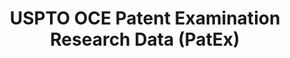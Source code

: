 ---
bigquery: https://console.cloud.google.com/bigquery?p=patents-public-data&d=uspto_oce_pair&page=dataset
citation: 'Graham, S. Marco, A., and Miller, A. (2015). “The USPTO Patent Examination
  Research Dataset: A Window on the Process of Patent Examination.”'
contributors: Graham, S. Marco, A., Miller, A.
cost: None
description: The latest version of PatEx (referred to below as the 2020 release) contains
  detailed information on nearly 11.9 million publicly-viewable provisional and non-provisional
  patent applications to the USPTO and over 4.6 million Patent Cooperation Treaty
  (PCT) applications. It is based on data that OCE downloaded from the Patent Examination
  Data System (PEDS) in April, 2021. The PEDS data are sourced from Public PAIR. The
  first time that OCE used PEDS as the basis of PatEx was for the 2019 release. We
  took the PEDS data and organized it into the familiar PatEx data files, which are
  based on the organization of the Public PAIR portal. The data files include information
  on each application’s characteristics, prosecution history, continuation history,
  claims of foreign priority, patent term adjustment history, publication history,
  and correspondence address information.
documentation: 'For the 2019 and later releases, new technical documentation is available
  https://www.uspto.gov/sites/default/files/documents/PatEx-2019-Technical-Doc.pdf


  A document describing the 2014-2017 data sets is available and can be cited as:
  Graham, Stuart J.H. and Marco, Alan C. and Miller, Richard, The USPTO Patent Examination
  Research Dataset: A Window on the Process of Patent Examination (November 30, 2015).
  Available at SSRN: https://ssrn.com/abstract=2702637.'
last_edit: Mon, 04 Apr 2022 19:06:22 GMT
location: https://www.uspto.gov/ip-policy/economic-research/research-datasets/patent-examination-research-dataset-public-pair
maintained_by: EconomicsData@uspto.gov
related_publications: https://ssrn.com/abstract=29956744, https://ssrn.com/abstract=2702637
schema_fields: '[''correspondence_country_name'', ''parent_filing_date'', ''atty_docket_number'',
  ''aia_first_to_file'', ''inventor_rank'', ''examiner_name_last'', ''parent_country'',
  ''file_location_date'', ''correspondence_name_line_1'', ''invention_subject_matter'',
  ''disposal_type'', ''examiner_art_unit'', ''inventor_country_code'', ''earliest_pgpub_date'',
  ''correspondence_street_line_2'', ''correspondence_region_code'', ''correspondence_country_code'',
  ''parent_application_number'', ''parent_country_code'', ''correspondence_postal_code'',
  ''patent_number'', ''examiner_name_first'', ''event_code'', ''examiner_id'', ''patent_issue_date'',
  ''confirm_number'', ''inventor_name_first'', ''inventor_address_type'', ''invention_title'',
  ''event_description'', ''wipo_pub_number'', ''correspondence_city'', ''correspondence_region_name'',
  ''recorded_date'', ''wipo_pub_date'', ''uspc_class'', ''continuation_type'', ''appl_status_date'',
  ''inventor_country_name'', ''application_type'', ''child_filing_date'', ''correspondence_street_line_1'',
  ''customer_number'', ''status_code'', ''child_application_number'', ''inventor_name_middle'',
  ''appl_status_code'', ''sequence_number'', ''uspc_subclass'', ''abandon_date'',
  ''foreign_parent_id'', ''small_entity_indicator'', ''application_number'', ''earliest_pgpub_number'',
  ''correspondence_name_line_2'', ''application_number_pair'', ''status_description'',
  ''foreign_parent_date'', ''inventor_region_code'', ''inventor_name_last'', ''filing_date'',
  ''file_location'', ''examiner_name_middle'']'
shortname: patex
tags:
- patents
- legal
- history
terms_of_use: 'USPTO’s online databases are not designed or intended to be a source
  for bulk downloads of USPTO data when accessed through the website’s interfaces.
  Individuals, companies, IP addresses, or blocks of IP addresses who, in effect,
  deny or decrease service by generating unusually high numbers of database accesses
  (searches, pages, or hits), whether generated manually or in an automated fashion,
  may be denied access to USPTO servers without notice.


  Bulk data products may be separately obtained from the USPTO, either for free or
  at the cost of dissemination. For details, see information on Electronic Bulk Data
  Products: https://www.uspto.gov/learning-and-resources/electronic-bulk-data-products'
title: USPTO OCE Patent Examination Research Data (PatEx)
uuid: 4342caa7-23af-420c-b2f6-6088f133df6a
---